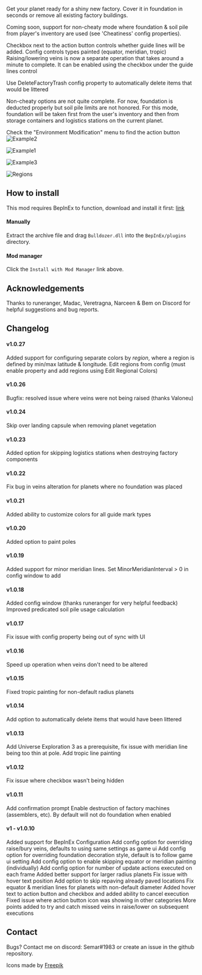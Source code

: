 ﻿Get your planet ready for a shiny new factory. Cover it in foundation in seconds or remove all existing factory buildings.

Coming soon, support for non-cheaty mode where foundation & soil pile from player's inventory are used (see 'Cheatiness' config properties).

Checkbox next to the action button controls whether guide lines will be added. Config controls types painted (equator, meridian, tropic)
Raising/lowering veins is now a separate operation that takes around a minute to complete. It can be enabled using the checkbox under the guide lines control

Use DeleteFactoryTrash config property to automatically delete items that would be littered

Non-cheaty options are not quite complete. For now, foundation is deducted properly but soil pile limits are not honored. For this mode,
foundation will be taken first from the user's inventory and then from storage containers and logistics stations on the current planet.

Check the "Environment Modification" menu to find the action button
![Example2](https://github.com/mattsemar/dsp-bulldozer/blob/master/Examples/example2.png?raw=true)

![Example1](https://github.com/mattsemar/dsp-bulldozer/blob/master/Examples/example1.png?raw=true)

![Example3](https://github.com/mattsemar/dsp-bulldozer/blob/master/Examples/example3.png?raw=true)

![Regions](https://github.com/mattsemar/dsp-bulldozer/blob/master/Examples/regions.png?raw=true)

## How to install

This mod requires BepInEx to function, download and install it
first: [link](https://bepinex.github.io/bepinex_docs/master/articles/user_guide/installation/index.html?tabs=tabid-win)

#### Manually

Extract the archive file and drag `Bulldozer.dll` into the `BepInEx/plugins` directory.

#### Mod manager

Click the `Install with Mod Manager` link above.

## Acknowledgements

Thanks to runeranger, Madac, Veretragna, Narceen & Bem on Discord for helpful suggestions and bug reports.

## Changelog

#### v1.0.27
Added support for configuring separate colors by _region_, where a region is defined by min/max latitude & longitude. Edit regions from config (must enable property and add regions using Edit Regional Colors) 

#### v1.0.26

Bugfix: resolved issue where veins were not being raised (thanks Valoneu)

#### v1.0.24

Skip over landing capsule when removing planet vegetation

#### v1.0.23

Added option for skipping logistics stations when destroying factory components

#### v1.0.22

Fix bug in veins alteration for planets where no foundation was placed

#### v1.0.21

Added ability to customize colors for all guide mark types

#### v1.0.20

Added option to paint poles  

#### v1.0.19

Added support for minor meridian lines. Set MinorMeridianInterval > 0 in config window to add  

#### v1.0.18

Added config window (thanks runeranger for very helpful feedback)
Improved predicated soil pile usage calculation

#### v1.0.17

Fix issue with config property being out of sync with UI

#### v1.0.16

Speed up operation when veins don't need to be altered

#### v1.0.15

Fixed tropic painting for non-default radius planets

#### v1.0.14

Add option to automatically delete items that would have been littered

#### v1.0.13

Add Universe Exploration 3 as a prerequisite, fix issue with meridian line being too thin at pole. Add tropic line painting

#### v1.0.12

Fix issue where checkbox wasn't being hidden

#### v1.0.11
Add confirmation prompt
Enable destruction of factory machines (assemblers, etc). By default will not do foundation when enabled

#### v1 - v1.0.10
Added support for BepInEx Configuration
Add config option for overriding raise/bury veins, defaults to using same settings as game ui
Add config option for overriding foundation decoration style, default is to follow game ui setting
Add config option to enable skipping equator or meridian painting (individually)
Add config option for number of update actions executed on each frame
Added better support for larger radius planets
Fix issue with hover text position
Add option to skip repaving already paved locations
Fix equator & meridian lines for planets with non-default diameter
Added hover text to action button and checkbox and added ability to cancel execution
Fixed issue where action button icon was showing in other categories
More points added to try and catch missed veins in raise/lower on subsequent executions

## Contact
Bugs? Contact me on discord: Semar#1983 or create an issue in the github repository.

Icons made by [Freepik](https://www.freepik.com)
